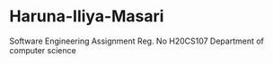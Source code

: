 # Haruna-Iliya-Masari
 Software Engineering Assignment
Reg. No H20CS107
Department of computer science


